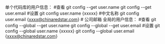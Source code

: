单个代码库的用户信息：
    #查看
        git config --get user.name
        git config --get user.email
    #设置
        git config user.name {xxxxx}  #中文名称
        git config user.email {xxxx@chinaredstar.com} # 公司邮箱
全局的用户信息：
    #查看
        git config --global --get user.name
        git config --global --get user.email
    #设置
        git config --global user.name {xxxxx}
        git config --global user.email {xxxx@chinaredstar.com}